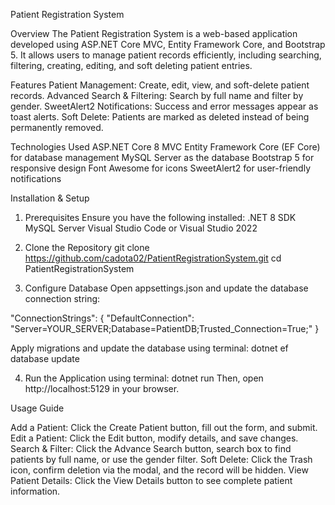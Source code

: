 Patient Registration System

Overview
The Patient Registration System is a web-based application developed using ASP.NET Core MVC, Entity Framework Core, 
and Bootstrap 5. It allows users to manage patient records efficiently, 
including searching, filtering, creating, editing, and soft deleting patient entries.

Features
Patient Management: Create, edit, view, and soft-delete patient records.
Advanced Search & Filtering: Search by full name and filter by gender.
SweetAlert2 Notifications: Success and error messages appear as toast alerts.
Soft Delete: Patients are marked as deleted instead of being permanently removed.

Technologies Used
ASP.NET Core 8 MVC
Entity Framework Core (EF Core) for database management
MySQL Server as the database
Bootstrap 5 for responsive design
Font Awesome for icons
SweetAlert2 for user-friendly notifications


Installation & Setup
1. Prerequisites
Ensure you have the following installed:
.NET 8 SDK
MySQL Server
Visual Studio Code or Visual Studio 2022

2. Clone the Repository
git clone https://github.com/cadota02/PatientRegistrationSystem.git
cd PatientRegistrationSystem

4. Configure Database
Open appsettings.json and update the database connection string:

"ConnectionStrings": {
  "DefaultConnection": "Server=YOUR_SERVER;Database=PatientDB;Trusted_Connection=True;"
}

Apply migrations and update the database using terminal:
dotnet ef database update

4. Run the Application using terminal:
dotnet run
Then, open http://localhost:5129 in your browser.


Usage Guide

Add a Patient: Click the Create Patient button, fill out the form, and submit.
Edit a Patient: Click the Edit button, modify details, and save changes.
Search & Filter:  Click the Advance Search button, search box to find patients by full name, or use the gender filter.
Soft Delete: Click the Trash icon, confirm deletion via the modal, and the record will be hidden.
View Patient Details: Click the View Details button to see complete patient information.

